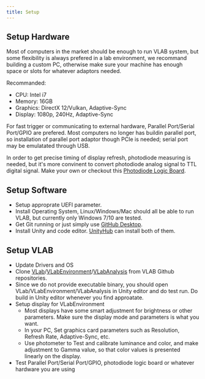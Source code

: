```yaml
---
title: Setup
---
```


## Setup Hardware 
Most of computers in the market should be enough to run VLAB system, but some flexibility is always prefered in a lab environment, we recommand building a custom PC, otherwise make sure your machine has enough space or slots for whatever adaptors needed.

Recommanded:
- CPU: Intel i7
- Memory: 16GB
- Graphics: DirectX 12/Vulkan, Adaptive-Sync
- Display: 1080p, 240Hz, Adaptive-Sync

For fast trigger or communicating to external hardware, Parallel Port/Serial Port/GPIO are prefered. Most computers no longer has buildin parallel port, so installation of parallel port adaptor though PCIe is needed; serial port may be emulatated through USB.

In order to get precise timing of display refresh, photodiode measuring is needed, but it's more convinent to convert photodiode analog signal to TTL digital signal. Make your own or checkout this [Photodiode Logic Board](https://github.com/VLABSys/LPC43xx_M4_AnalogToDigital).

## Setup Software 

- Setup approprate UEFI parameter.
- Install Operating System, Linux/Windows/Mac should all be able to run VLAB, but currently only Windows 7/10 are tested.
- Get Git running or just simply use [GitHub Desktop](https://desktop.github.com/).
- Install Unity and code editor. [UnityHub](https://unity3d.com/get-unity/download) can install both of them.

## Setup VLAB
- Update Drivers and OS 
- Clone [VLab](https://github.com/VLABSys/VLab)/[VLabEnvironment](https://github.com/VLABSys/VLabEnvironment)/[VLabAnalysis](https://github.com/VLABSys/VLabAnalysis) from VLAB Github repositories.
- Since we do not provide executable binary, you should open  VLab/VLabEnvironment/VLabAnalysis in Unity editor and do test run. Do build in Unity editor whenever you find approatate.
- Setup display for VLabEnvironment 
  - Most displays have some smart adjustment for brightness or other parameters. Make sure the display mode and parameters is what you want. 
  - In your PC, Set graphics card parameters such as Resolution, Refresh Rate, Adaptive-Sync, etc.
  - Use photometer to Test and calibrate luminance and color, and make adjustment to Gamma value, so that color values is presented linearly on the display. 
- Test Parallel Port/Serial Port/GPIO, photodiode logic board or whatever hardware you are using 
